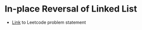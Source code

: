 # In-place Reversal of Linked List

- [Link](https://leetcode.com/problems/reverse-linked-list/) to Leetcode problem statement
